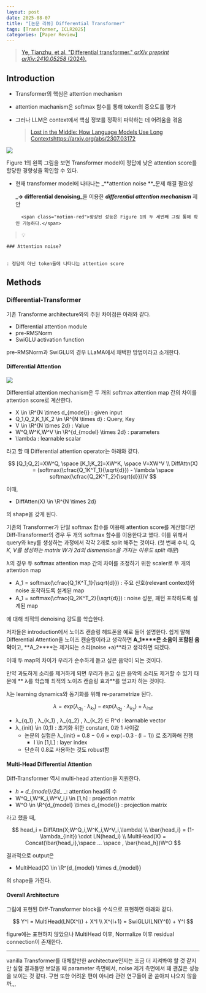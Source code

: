 ```yaml
---
layout: post
date: 2025-08-07
title: "[논문 리뷰] Differential Transformer"
tags: [Transformer, ICLR2025]
categories: [Paper Review]
---
```


> [Ye, Tianzhu, et al. "Differential transformer." ](https://arxiv.org/abs/2410.05258)[_arXiv preprint arXiv:2410.05258_](https://arxiv.org/abs/2410.05258)[ (2024).](https://arxiv.org/abs/2410.05258)



## Introduction

- Transformer의 핵심은 attention mechanism
- attention machanism은 softmax 함수를 통해 token의 중요도를 평가
- 그러나 LLM은 context에서 핵심 정보를 정확히 파악하는 데 어려움을 겪음

	> [Lost in the Middle: How Language Models Use Long Contextshttps://arxiv.org/abs/2307.03172](https://arxiv.org/abs/2307.03172)


![](https://prod-files-secure.s3.us-west-2.amazonaws.com/542b861c-36a8-4051-84e5-8804b6728dba/9083ea56-691a-4752-ae26-47f403431ac8/image.png?X-Amz-Algorithm=AWS4-HMAC-SHA256&X-Amz-Content-Sha256=UNSIGNED-PAYLOAD&X-Amz-Credential=ASIAZI2LB466T5ZPXY2Y%2F20250927%2Fus-west-2%2Fs3%2Faws4_request&X-Amz-Date=20250927T070058Z&X-Amz-Expires=3600&X-Amz-Security-Token=IQoJb3JpZ2luX2VjEBUaCXVzLXdlc3QtMiJHMEUCIQC1s5s%2FiMjrkkM4y8frCX3AfAUIxyVdco6msZOazKA79AIgWZvu5KlY4OHw1x3ySwYlcJhX6V1MAYK1gZ%2BtOP5wZP8qiAQInv%2F%2F%2F%2F%2F%2F%2F%2F%2F%2FARAAGgw2Mzc0MjMxODM4MDUiDHCAmfqpmdUkrqUBOSrcA3oX8iapl6osC47IWrHmJdXgozZxtPwOmkFmLpqnSST8seRz5qx5hQ6R60llGNlXOvAcCjopSpkUM%2BvAPvV%2F7j60H8hQmGWcxaXaPqjQ82ni9nLt5csOLyFwyc7vqOswbT3rlS0Q2zc7nAhAebA%2BMTce%2BYfLTcb9jh3fS8o3j8el3lX4cV9PDzenXa6I3%2FEEkUSMAyYDT%2BxQth63R01ZAMpuNwaBFepezQXvgFRzNdMCjklVc5oab7mYJTLrHN7Tw%2BmlhLMtsmPj1Q8DXIRUcjl%2B%2B%2FUWfzaPWeeB6WdX9tFV%2BwDk1kYOTTmoOLAR8v01%2BYfgW9OIoM3ZP5HiNLZRHy0yxzM%2Fe2EcIfftgXXRspMt%2FYgzznQuHRXFDS3r9kJk4446ZyM4hQii31rHfdIYhPDLuPJVVd6nezNYw4Rhjn%2FXQbaNlG15tt9FaEM2EZjNtOilCjj9VmRKburMJ9GCYSCiVrLGDiseKN0mMpO2jx%2FePCZehPLX551dkjsD3Xhc1L61StRDhapID%2Fo2BeBzElXaQmQ%2FlIs2pDJ3rF%2BI6h0cyBAU02uq5%2Fs3tLfzyslH0WlRSKy9UqcFqCPAQP1T9PKKW0GsiJdDPFWG%2BMhzItlEw0tRNqvrqZHWCeo3ML%2Fc3cYGOqUB30xxYbh7ewBQyWiEDjqhcZAvmr0f5YSLtKSnhqfG7mwSST%2Fn%2Fuy3%2FqQ4anGQX9m%2FPvxdtjYqFvkHXpAKO6Zn7XkFidWHMs8IxwgYVN77qUoKiYtClFlCHKUsYB35S2blQVjM12OuQbtKv922zyhqHmm4ouDuKmre6R1QygOmCADUAlr%2FNOsIZC5Jqs%2B%2BNm7LoqwfLLHc0pyjyFRjlmQHN%2FVpsPyx&X-Amz-Signature=44a70ca8320e239ac07bfa87863ed45ff250ea4e338ce9bbb08b4f1d68715162&X-Amz-SignedHeaders=host&x-amz-checksum-mode=ENABLED&x-id=GetObject)


Figure 1의 왼쪽 그림을 보면 Transformer model이 정답에 낮은 attention score를 할당한 경향성을 확인할 수 있다.

- 현재 transformer model에 나타나는 _**attention noise **_문제 해결 필요성

	_**→ differential denoising**_을 이용한 _**differential attention mechanism**_ 제안


		<span class="notion-red">향상된 성능은 Figure 1의 두 세번째 그림 통해 확인 가능하다.</span>


> 💡 


	### Attention noise?


	: 정답이 아닌 token들에 나타나는 attention score



## Methods



### Differential-Transformer


기존 Transforme architecture와의 주된 차이점은 아래와 같다.

- Differential attention module
- pre-RMSNorm
- SwiGLU activation function

pre-RMSNorm과 SwiGLU의 경우 LLaMA에서 채택한 방법이라고 소개한다.



#### Differential Attention


![](https://prod-files-secure.s3.us-west-2.amazonaws.com/542b861c-36a8-4051-84e5-8804b6728dba/116d70b2-1963-4810-9167-f4c7d8a06e8f/image.png?X-Amz-Algorithm=AWS4-HMAC-SHA256&X-Amz-Content-Sha256=UNSIGNED-PAYLOAD&X-Amz-Credential=ASIAZI2LB466T5ZPXY2Y%2F20250927%2Fus-west-2%2Fs3%2Faws4_request&X-Amz-Date=20250927T070058Z&X-Amz-Expires=3600&X-Amz-Security-Token=IQoJb3JpZ2luX2VjEBUaCXVzLXdlc3QtMiJHMEUCIQC1s5s%2FiMjrkkM4y8frCX3AfAUIxyVdco6msZOazKA79AIgWZvu5KlY4OHw1x3ySwYlcJhX6V1MAYK1gZ%2BtOP5wZP8qiAQInv%2F%2F%2F%2F%2F%2F%2F%2F%2F%2FARAAGgw2Mzc0MjMxODM4MDUiDHCAmfqpmdUkrqUBOSrcA3oX8iapl6osC47IWrHmJdXgozZxtPwOmkFmLpqnSST8seRz5qx5hQ6R60llGNlXOvAcCjopSpkUM%2BvAPvV%2F7j60H8hQmGWcxaXaPqjQ82ni9nLt5csOLyFwyc7vqOswbT3rlS0Q2zc7nAhAebA%2BMTce%2BYfLTcb9jh3fS8o3j8el3lX4cV9PDzenXa6I3%2FEEkUSMAyYDT%2BxQth63R01ZAMpuNwaBFepezQXvgFRzNdMCjklVc5oab7mYJTLrHN7Tw%2BmlhLMtsmPj1Q8DXIRUcjl%2B%2B%2FUWfzaPWeeB6WdX9tFV%2BwDk1kYOTTmoOLAR8v01%2BYfgW9OIoM3ZP5HiNLZRHy0yxzM%2Fe2EcIfftgXXRspMt%2FYgzznQuHRXFDS3r9kJk4446ZyM4hQii31rHfdIYhPDLuPJVVd6nezNYw4Rhjn%2FXQbaNlG15tt9FaEM2EZjNtOilCjj9VmRKburMJ9GCYSCiVrLGDiseKN0mMpO2jx%2FePCZehPLX551dkjsD3Xhc1L61StRDhapID%2Fo2BeBzElXaQmQ%2FlIs2pDJ3rF%2BI6h0cyBAU02uq5%2Fs3tLfzyslH0WlRSKy9UqcFqCPAQP1T9PKKW0GsiJdDPFWG%2BMhzItlEw0tRNqvrqZHWCeo3ML%2Fc3cYGOqUB30xxYbh7ewBQyWiEDjqhcZAvmr0f5YSLtKSnhqfG7mwSST%2Fn%2Fuy3%2FqQ4anGQX9m%2FPvxdtjYqFvkHXpAKO6Zn7XkFidWHMs8IxwgYVN77qUoKiYtClFlCHKUsYB35S2blQVjM12OuQbtKv922zyhqHmm4ouDuKmre6R1QygOmCADUAlr%2FNOsIZC5Jqs%2B%2BNm7LoqwfLLHc0pyjyFRjlmQHN%2FVpsPyx&X-Amz-Signature=51ad53f8e00af5bcfb6515724af57e3333c6f735adf5000db4137f9d21f175ec&X-Amz-SignedHeaders=host&x-amz-checksum-mode=ENABLED&x-id=GetObject)


Differential attention mechanism은 두 개의 softmax attention map 간의 차이를 attention score로 계산한다.

- X \in \R^{N \times d\_{model}} : given input
- Q\_1,Q\_2,K\_1,K\_2 \in \R^{N \times d} : Query, Key
- V \in \R^{N \times 2d} : Value
- W^Q,W^K,W^V \in \R^{d\_{model} \times 2d} : parameters
- \lambda : learnable scalar

라고 할 때 Differential attention operator는 아래와 같다.


$$
[Q_1;Q_2]=XW^Q, \space [K_1;K_2]=XW^K, \space V=XW^V \\
DiffAttn(X) = (softmax(\cfrac{Q_1K^T_1}{\sqrt{d}}) - \lambda \space softmax(\cfrac{Q_2K^T_2}{\sqrt{d}}))V
$$


이때,

- DiffAtten(X) \in \R^{N \times 2d}

의 shape을 갖게 된다.


기존의 Transformer가 단일 softmax 함수를 이용해 attention score를 계산했다면 Diff-Transformer의 경우 두 개의 softmax 함수를 이용한다고 했다. 이를 위해서 query와 key를 생성하는 과정에서 각각 2개로 split 해주는 것이다. <span class="notion-red">(첫 번째 수식, </span><span class="notion-red">_Q, K, V를 생성하는 matrix W가 2d의 dismension을 가지는 이유도 split 때문_</span><span class="notion-red">)</span>


 λ의 경우 두 softmax attention map 간의 차이를 조정하기 위한 scaler로 두 개의 attention map

- A\_1 = softmax(\cfrac{Q\_1K^T\_1}{\sqrt{d}}) : 주요 신호(relevant context)와 noise 포착하도록 설계된 map
- A\_1 = softmax(\cfrac{Q\_2K^T\_2}{\sqrt{d}}) : noise 성분, 패턴 포착하도록 설계된 map 

에 대해 최적의 denoising 강도를 학습한다.


저자들은 introduction에서 노이즈 캔슬링 헤드폰을 예로 들어 설명한다. 쉽게 말해 Differential Attention을 노이즈 캔슬링이라고 생각하면 **A\_1****은 소음이 포함된 음악**이고, **A\_2****는 제거되는 소리(noise +a)**라고 생각하면 되겠다. 


이때 두 map의 차이가 우리가 순수하게 듣고 싶은 음악이 되는 것이다. 


만약 과도하게 소리를 제거하게 되면 우리가 듣고 싶은 음악의 소리도 제거할 수 있기 때문에 ** λ를 학습해 최적의 노이즈 캔슬링 효과**를 얻고자 하는 것이다.


λ는 learning dynamics와 동기화를 위해 re-parametrize 된다.


$$
\lambda = exp(\lambda_{q_1} \cdot \lambda_{k_1}) - exp(\lambda_{q_2} \cdot \lambda_{k_2}) + \lambda_{init}
$$

- λ\_{q\_1} , λ\_{k\_1} , λ\_{q\_2} , λ\_{k\_2} ∈ R^d : learnable vector
- λ\_{init} \in (0,1) : 초기화 위한 constant, 0과 1 사이값
	- 논문의 실험은 λ\_{init} = 0.8 − 0.6 × exp(−0.3 · (l − 1)) 로 초기화해 진행
		- l \in [1,L] : layer index
	- 단순히 0.8로 사용하는 것도 robust함


#### **Multi-Head Differential Attention**


Diff-Transformer 역시 multi-head attention을 지원한다.

- _h = d\_{model}/2d__ _: attention head의 수
- W^Q\_i,W^K\_i,W^V\_i,i \in [1,h] : projection matrix
- W^O \in \R^{d\_{model} \times d\_{model}} : projection matrix

라고 했을 때,


$$
head_i = DiffAttn(X;W^Q_i,W^K_i,W^V_i,\lambda) \\
\bar{head_i} = (1-\lambda_{init}) \cdot LN(head_i) \\
MultiHead(X) = Concat(\bar{head_i},\space ... \space , \bar{head_h})W^O
$$


결과적으로 output은

- MultiHead(X) \in \R^{d\_{model} \times d\_{model}}

의 shape을 가진다.



#### Overall Architecture


그림에 표현된 Diff-Transformer block을 수식으로 표현하면 아래와 같다.


$$
Y^l = MultiHead(LN(X^l)) + X^l \\
X^{l+1} = SwiGLU(LN(Y^l)) + Y^l
$$


figure에는 표현하지 않았으나 MultiHead 이후, Normalize 이후 residual connection이 존재한다.


---


vanilla Transformer를 대체할만한 architecture인지는 조금 더 지켜봐야 할 것 같지만 실험 결과들만 보았을 때 parameter 측면에서, noise 제거 측면에서 꽤 괜찮은 성능을 보이는 것 같다. 구현 또한 어려운 편이 아니라 관련 연구들이 곧 쏟아져 나오지 않을까,,,

